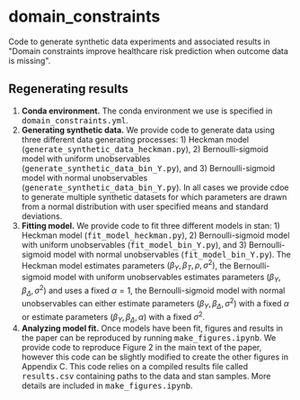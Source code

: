 # domain_constraints
Code to generate synthetic data experiments and associated results in "Domain constraints improve healthcare risk prediction when outcome data is missing".

## Regenerating results
1. <strong>Conda environment.</strong> The conda environment we use is specified in <TT>domain_constraints.yml</TT>.
2. <strong>Generating synthetic data.</strong> We provide code to generate data using three different data generating processes: 1) Heckman model (<TT>generate_synthetic_data_heckman.py</TT>), 2) Bernoulli-sigmoid model with uniform unobservables (<TT>generate_synthetic_data_bin_Y.py</TT>), and 3) Bernoulli-sigmoid model with normal unobservables (<TT>generate_synthetic_data_bin_Y.py</TT>). In all cases we provide cdoe to generate multiple synthetic datasets for which parameters are drawn from a normal distribution with user specified means and standard deviations. 
3. <strong>Fitting model.</strong> We provide code to fit three different models in stan: 1) Heckman model (<TT>fit_model_heckman.py</TT>), 2) Bernoulli-sigmoid model with uniform unobservables (<TT>fit_model_bin_Y.py</TT>), and 3) Bernoulli-sigmoid model with normal unobservables (<TT>fit_model_bin_Y.py</TT>). The Heckman model estimates parameters $(\beta_Y, \beta_T, \rho, \sigma^2)$, the Bernoulli-sigmoid model with uniform unobservables estimates parameters $(\beta_Y, \beta_\Delta, \sigma^2)$ and uses a fixed $\alpha=1$, the Bernoulli-sigmoid model with normal unobservables can either estimate parameters $(\beta_Y, \beta_\Delta, \sigma^2)$ with a fixed $\alpha$ or estimate parameters $(\beta_Y, \beta_\Delta, \alpha)$ with a fixed $\sigma^2$.
4. <strong>Analyzing model fit.</strong> Once models have been fit, figures and results in the paper can be reproduced by running <TT>make_figures.ipynb</TT>. We provide code to reproduce Figure 2 in the main text of the paper, however this code can be slightly modified to create the other figures in Appendix C. This code relies on a compiled results file called <TT>results.csv</TT> containing paths to the data and stan samples. More details are included in <TT>make_figures.ipynb</TT>.
